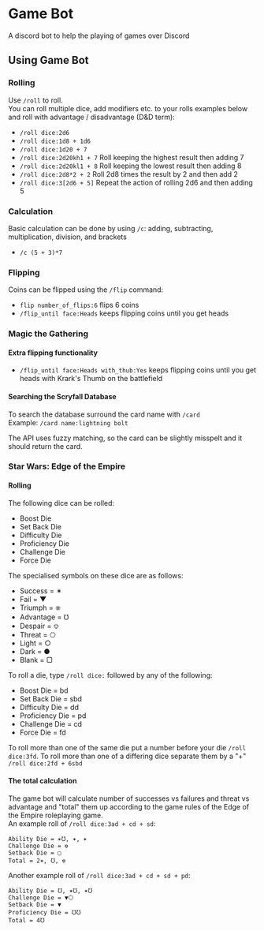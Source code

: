 # Game Bot

A discord bot to help the playing of games over Discord

## Using Game Bot

### Rolling

Use `/roll` to roll.  
You can roll multiple dice, add modifiers etc. to your rolls examples below and roll with advantage / disadvantage (D&D
term):

- `/roll dice:2d6`
- `/roll dice:1d8 + 1d6`
- `/roll dice:1d20 + 7`
- `/roll dice:2d20kh1 + 7` Roll keeping the highest result then adding 7
- `/roll dice:2d20kl1 + 8` Roll keeping the lowest result then adding 8
- `/roll dice:2d8*2 + 2` Roll 2d8 times the result by 2 and then add 2
- `/roll dice:3[2d6 + 5]` Repeat the action of rolling 2d6 and then adding 5

### Calculation

Basic calculation can be done by using `/c`: adding, subtracting, multiplication, division, and brackets

- `/c (5 + 3)*7`

### Flipping

Coins can be flipped using the `/flip` command:

- `flip number_of_flips:6` flips 6 coins
- `/flip_until face:Heads` keeps flipping coins until you get heads

### Magic the Gathering

#### Extra flipping functionality

- `/flip_until face:Heads with_thub:Yes` keeps flipping coins until you get heads with Krark's Thumb on the battlefield

#### Searching the Scryfall Database

To search the database surround the card name with `/card`  
Example: `/card name:lightning bolt`

The API uses fuzzy matching, so the card can be slightly misspelt and it should return the card.

### Star Wars: Edge of the Empire

#### Rolling

The following dice can be rolled:

- Boost Die
- Set Back Die
- Difficulty Die
- Proficiency Die
- Challenge Die
- Force Die

The specialised symbols on these dice are as follows:

- Success = ✶
- Fail = ▼
- Triumph = ⎈
- Advantage = ℧
- Despair = ⎊
- Threat = ⎔
- Light = ○
- Dark = ●
- Blank = ▢

To roll a die, type `/roll dice:` followed by any of the following:

- Boost Die = bd
- Set Back Die = sbd
- Difficulty Die = dd
- Proficiency Die = pd
- Challenge Die = cd
- Force Die = fd

To roll more than one of the same die put a number before your die `/roll dice:3fd`. To roll more than one of a differing dice
separate them by a "+" `/roll dice:2fd + 6sbd`

#### The total calculation

The game bot will calculate number of successes vs failures and threat vs advantage and "total" them up according to the
game rules of the Edge of the Empire roleplaying game.   
An example roll of `/roll dice:3ad + cd + sd`:

```
Ability Die = ✶℧, ✶, ✶
Challenge Die = ⎊
Setback Die = ▢
Total = 2✶, ℧, ⎊
```

Another example roll of `/roll dice:3ad + cd + sd + pd`:

```
Ability Die = ℧, ✶℧, ✶℧
Challenge Die = ▼⎔
Setback Die = ▼
Proficiency Die = ℧℧
Total = 4℧
```
